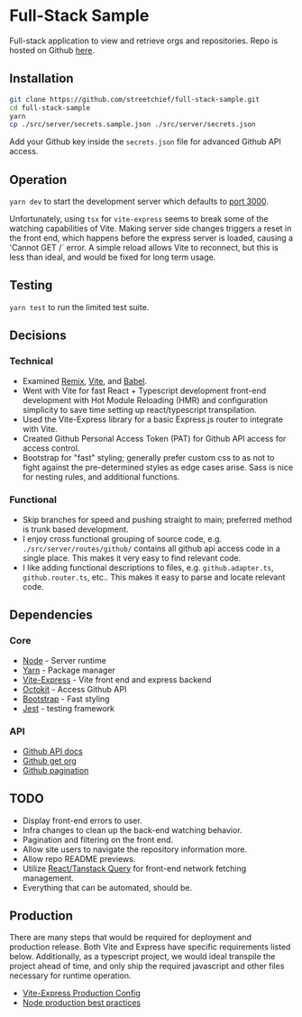 # Full-Stack Sample

Full-stack application to view and retrieve orgs and repositories.
Repo is hosted on Github [here](https://github.com/streetchief/full-stack-sample).

## Installation

```sh
git clone https://github.com/streetchief/full-stack-sample.git
cd full-stack-sample
yarn
cp ./src/server/secrets.sample.json ./src/server/secrets.json
```

Add your Github key inside the `secrets.json` file for advanced Github API access.

## Operation

`yarn dev` to start the development server which defaults to [port 3000](http://localhost:3000/).

Unfortunately, using `tsx` for `vite-express` seems to break some of the watching capabilities of Vite. Making server side changes triggers a reset in the front end, which happens before the express server is loaded, causing a 'Cannot GET /` error. A simple reload allows Vite to reconnect, but this is less than ideal, and would be fixed for long term usage.

## Testing

`yarn test` to run the limited test suite.

## Decisions

### Technical

- Examined [Remix](https://remix.run), [Vite](https://vitejs.dev), and [Babel](https://babeljs.io/).
- Went with Vite for fast React + Typescript development front-end development with Hot Module Reloading (HMR) and configuration simplicity to save time setting up react/typescript transpilation.
- Used the Vite-Express library for a basic Express.js router to integrate with Vite.
- Created Github Personal Access Token (PAT) for Github API access for access control.
- Bootstrap for "fast" styling; generally prefer custom css to as not to fight against the pre-determined styles as edge cases arise. Sass is nice for nesting rules, and additional functions.

### Functional

- Skip branches for speed and pushing straight to main; preferred method is trunk based development.
- I enjoy cross functional grouping of source code, e.g. `./src/server/routes/github/` contains all github api access code in a single place. This makes it very easy to find relevant code.
- I like adding functional descriptions to files, e.g. `github.adapter.ts`, `github.router.ts`, etc.. This makes it easy to parse and locate relevant code.

## Dependencies

### Core

- [Node](https://nodejs.org/docs/latest-v18.x/api/index.html) - Server runtime
- [Yarn](https://yarnpkg.com/) - Package manager
- [Vite-Express](https://github.com/szymmis/vite-express) - Vite front end and express backend
- [Octokit](https://github.com/octokit/octokit.js) - Access Github API
- [Bootstrap](https://getbootstrap.com/docs/5.3/getting-started/introduction/) - Fast styling
- [Jest](https://jestjs.io/) - testing framework

### API

- [Github API docs](https://docs.github.com/en/rest?apiVersion=2022-11-28)
- [Github get org](https://docs.github.com/en/rest/orgs/orgs?apiVersion=2022-11-28#get-an-organization)
- [Github pagination](https://docs.github.com/en/rest/using-the-rest-api/using-pagination-in-the-rest-api?apiVersion=2022-11-28)

## TODO

- Display front-end errors to user.
- Infra changes to clean up the back-end watching behavior.
- Pagination and filtering on the front end.
- Allow site users to navigate the repository information more.
- Allow repo README previews.
- Utilize [React/Tanstack Query](https://tanstack.com/query/latest) for front-end network fetching management.
- Everything that can be automated, should be.

## Production

There are many steps that would be required for deployment and production release. Both Vite and Express have specific requirements listed below. Additionally, as a typescript project, we would ideal transpile the project ahead of time, and only ship the required javascript and other files necessary for runtime operation.

- [Vite-Express Production Config](https://github.com/szymmis/vite-express#-shipping-to-production)
- [Node production best practices](http://expressjs.com/en/advanced/best-practice-performance.html)
